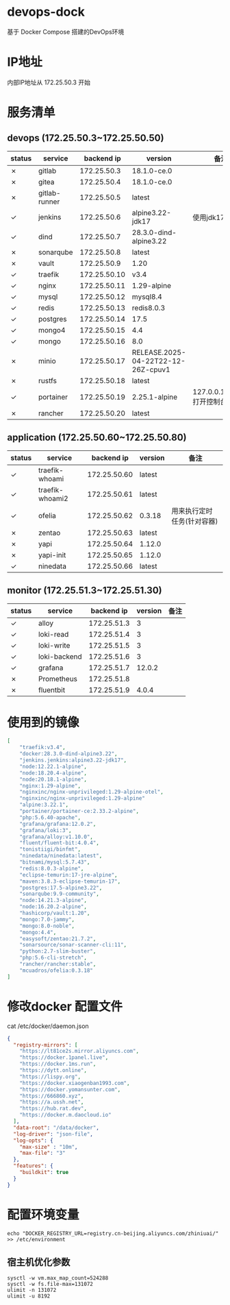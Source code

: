 # devops-dock

基于 Docker Compose 搭建的DevOps环境

# IP地址

内部IP地址从 172.25.50.3 开始

# 服务清单

## devops (172.25.50.3~172.25.50.50)
| status | service | backend ip | version | 备注 |
| --- | ---| --- | --- | --- |
| &cross; | gitlab | 172.25.50.3 | 18.1.0-ce.0 | |
| &cross; | gitea | 172.25.50.4 | 18.1.0-ce.0 | |
| &cross; | gitlab-runner | 172.25.50.5 | latest | |
| &check; | jenkins | 172.25.50.6 | alpine3.22-jdk17 | 使用jdk17 |
| &check; | dind | 172.25.50.7 | 28.3.0-dind-alpine3.22 | |
| &cross; | sonarqube | 172.25.50.8 | latest | |
| &cross; | vault | 172.25.50.9 | 1.20 | |
| &check; | traefik | 172.25.50.10 | v3.4 | |
| &check; | nginx | 172.25.50.11 | 1.29-alpine | |
| &check; | mysql | 172.25.50.12 | mysql8.4 | |
| &check; | redis | 172.25.50.13 | redis8.0.3 | |
| &check; | postgres | 172.25.50.14 | 17.5 | |
| &check; | mongo4 | 172.25.50.15 | 4.4 | |
| &check; | mongo | 172.25.50.16 | 8.0 | |
| &cross; | minio | 172.25.50.17 | RELEASE.2025-04-22T22-12-26Z-cpuv1 | |
| &cross; | rustfs | 172.25.50.18 | latest | |
| &check; | portainer | 172.25.50.19 | 2.25.1-alpine | 127.0.0.1:19000 打开控制台 |
| &cross; | rancher | 172.25.50.20 | latest | |

## application (172.25.50.60~172.25.50.80)
| status | service | backend ip | version | 备注 |
| --- | ---| --- | --- | --- |
| &check; | traefik-whoami | 172.25.50.60 | latest | |
| &check; | traefik-whoami2 | 172.25.50.61 | latest | |
| &check; | ofelia | 172.25.50.62 | 0.3.18 | 用来执行定时任务(针对容器) |
| &cross; | zentao | 172.25.50.63 | latest | |
| &cross; | yapi | 172.25.50.64 | 1.12.0 | |
| &cross; | yapi-init | 172.25.50.65 | 1.12.0 | |
| &check; | ninedata | 172.25.50.66 | latest | |

## monitor (172.25.51.3~172.25.51.30)
| status | service | backend ip | version | 备注 |
| --- | ---| --- | --- | --- |
| &check; | alloy | 172.25.51.3 | 3 | |
| &check; | loki-read | 172.25.51.4 | 3 | |
| &check; | loki-write | 172.25.51.5 | 3 | |
| &check; | loki-backend | 172.25.51.6 | 3 | |
| &check; | grafana | 172.25.51.7 | 12.0.2 | |
| &cross; | Prometheus | 172.25.51.8 | | |
| &cross; | fluentbit | 172.25.51.9 | 4.0.4 | |

# 使用到的镜像
```json
[
    "traefik:v3.4",
    "docker:28.3.0-dind-alpine3.22",
    "jenkins.jenkins:alpine3.22-jdk17",
    "node:12.22.1-alpine",
    "node:18.20.4-alpine",
    "node:20.18.1-alpine",
    "nginx:1.29-alpine",
    "nginxinc/nginx-unprivileged:1.29-alpine-otel",
    "nginxinc/nginx-unprivileged:1.29-alpine"
    "alpine:3.22.1",
    "portainer/portainer-ce:2.33.2-alpine",
    "php:5.6.40-apache",
    "grafana/grafana:12.0.2",
    "grafana/loki:3",
    "grafana/alloy:v1.10.0",
    "fluent/fluent-bit:4.0.4",
    "tonistiigi/binfmt",
    "ninedata/ninedata:latest",
    "bitnami/mysql:5.7.43",
    "redis:8.0.3-alpine",
    "eclipse-temurin:17-jre-alpine",
    "maven:3.8.3-eclipse-temurin-17",
    "postgres:17.5-alpine3.22",
    "sonarqube:9.9-community",
    "node:14.21.3-alpine",
    "node:16.20.2-alpine",
    "hashicorp/vault:1.20",
    "mongo:7.0-jammy",
    "mongo:8.0-noble",
    "mongo:4.4",
    "easysoft/zentao:21.7.2",
    "sonarsource/sonar-scanner-cli:11",
    "python:2.7-slim-buster",
    "php:5.6-cli-stretch",
    "rancher/rancher:stable",
    "mcuadros/ofelia:0.3.18"
]
```

# 修改docker 配置文件
cat /etc/docker/daemon.json
```json
{
  "registry-mirrors": [
    "https://lt81ce2s.mirror.aliyuncs.com",
    "https://docker.1panel.live",
    "https://docker.1ms.run",
    "https://dytt.online",
    "https://lispy.org",
    "https://docker.xiaogenban1993.com",
    "https://docker.yomansunter.com",
    "https://666860.xyz",
    "https://a.ussh.net",
    "https://hub.rat.dev",
    "https://docker.m.daocloud.io"
  ],
  "data-root": "/data/docker",
  "log-driver": "json-file",
  "log-opts": {
    "max-size" : "10m",
    "max-file": "3"
  },
  "features": {
    "buildkit": true
  }
}
```

# 配置环境变量
```shell
echo "DOCKER_REGISTRY_URL=registry.cn-beijing.aliyuncs.com/zhiniuai/" >> /etc/environment
```

## 宿主机优化参数
```shell
sysctl -w vm.max_map_count=524288
sysctl -w fs.file-max=131072
ulimit -n 131072
ulimit -u 8192
```
